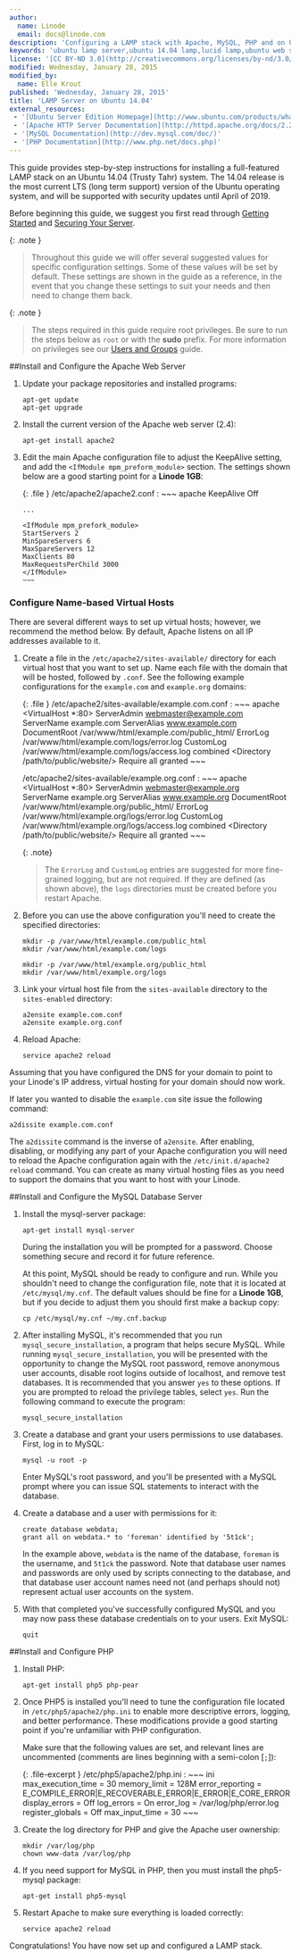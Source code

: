 ```yaml
---
author:
  name: Linode
  email: docs@linode.com
description: 'Configuring a LAMP stack with Apache, MySQL, PHP and on Ubuntu 14.04 (Trusty Tahr).'
keywords: 'ubuntu lamp server,ubuntu 14.04 lamp,lucid lamp,ubuntu web server,ubuntu lucid'
license: '[CC BY-ND 3.0](http://creativecommons.org/licenses/by-nd/3.0/us/)'
modified: Wednesday, January 28, 2015
modified_by:
  name: Elle Krout
published: 'Wednesday, January 28, 2015'
title: 'LAMP Server on Ubuntu 14.04'
external_resources:
 - '[Ubuntu Server Edition Homepage](http://www.ubuntu.com/products/whatisubuntu/serveredition)'
 - '[Apache HTTP Server Documentation](http://httpd.apache.org/docs/2.2/)'
 - '[MySQL Documentation](http://dev.mysql.com/doc/)'
 - '[PHP Documentation](http://www.php.net/docs.php)'
---
```


This guide provides step-by-step instructions for installing a full-featured LAMP stack on an Ubuntu 14.04 (Trusty Tahr) system. The 14.04 release is the most current LTS (long term support) version of the Ubuntu operating system, and will be supported with security updates until April of 2019.

Before beginning this guide, we suggest you first read through [Getting Started](/docs/getting-started) and [Securing Your Server](/docs/security/securing-your-server/).

 {: .note }
>
> Throughout this guide we will offer several suggested values for specific configuration settings. Some of these values will be set by default. These settings are shown in the guide as a reference, in the event that you change these settings to suit your needs and then need to change them back.

{: .note }
>The steps required in this guide require root privileges. Be sure to run the steps below as `root` or with the **sudo** prefix. For more information on privileges see our [Users and Groups](/docs/tools-reference/linux-users-and-groups) guide.

##Install and Configure the Apache Web Server

1.  Update your package repositories and installed programs:

        apt-get update
        apt-get upgrade

2.  Install the current version of the Apache web server (2.4):

        apt-get install apache2

3.  Edit the main Apache configuration file to adjust the KeepAlive setting, and add the `<IfModule mpm_preform_module>` section. The settings shown below are a good starting point for a **Linode 1GB**:

    {: .file }
    /etc/apache2/apache2.conf
    :   ~~~ apache
        KeepAlive Off

        ...

        <IfModule mpm_prefork_module>
        StartServers 2
        MinSpareServers 6
        MaxSpareServers 12
        MaxClients 80
        MaxRequestsPerChild 3000
        </IfModule>
        ~~~


### Configure Name-based Virtual Hosts

There are several different ways to set up virtual hosts; however, we recommend the method below. By default, Apache listens on all IP addresses available to it.

1.  Create a file in the `/etc/apache2/sites-available/` directory for each virtual host that you want to set up. Name each file with the domain that will be hosted, followed by `.conf`. See the following example configurations for the `example.com` and `example.org` domains:

    {: .file }
    /etc/apache2/sites-available/example.com.conf
    :   ~~~ apache
        <VirtualHost *:80> 
             ServerAdmin webmaster@example.com
             ServerName example.com
             ServerAlias www.example.com
             DocumentRoot /var/www/html/example.com/public_html/
             ErrorLog /var/www/html/example.com/logs/error.log 
             CustomLog /var/www/html/example.com/logs/access.log combined
             <Directory /path/to/public/website/>
                Require all granted
             </Directory>
        </VirtualHost>
        ~~~

    /etc/apache2/sites-available/example.org.conf
    :   ~~~ apache
        <VirtualHost *:80> 
             ServerAdmin webmaster@example.org     
             ServerName example.org
             ServerAlias www.example.org
             DocumentRoot /var/www/html/example.org/public_html/
             ErrorLog /var/www/html/example.org/logs/error.log 
             CustomLog /var/www/html/example.org/logs/access.log combined
             <Directory /path/to/public/website/>
                Require all granted
             </Directory>
        </VirtualHost>
        ~~~

    {: .note}
    >
    >The `ErrorLog` and `CustomLog` entries are suggested for more fine-grained logging, but are not required. If they are defined (as shown above), the `logs` directories must be created before you restart Apache.

2.  Before you can use the above configuration you'll need to create the specified directories:

        mkdir -p /var/www/html/example.com/public_html
        mkdir /var/www/html/example.com/logs

        mkdir -p /var/www/html/example.org/public_html
        mkdir /var/www/html/example.org/logs

3.  Link your virtual host file from the `sites-available` directory to the `sites-enabled` directory:

        a2ensite example.com.conf
        a2ensite example.org.conf
    
4.  Reload Apache:

        service apache2 reload

Assuming that you have configured the DNS for your domain to point to your Linode's IP address, virtual hosting for your domain should now work.

If later you wanted to disable the `example.com` site issue the following command:

    a2dissite example.com.conf

The `a2dissite` command is the inverse of `a2ensite`. After enabling, disabling, or modifying any part of your Apache configuration you will need to reload the Apache configuration again with the `/etc/init.d/apache2 reload` command. You can create as many virtual hosting files as you need to support the domains that you want to host with your Linode.

##Install and Configure the MySQL Database Server

1.  Install the mysql-server package:

        apt-get install mysql-server 

    During the installation you will be prompted for a password. Choose something secure and record it for future reference.

    At this point, MySQL should be ready to configure and run. While you shouldn't need to change the configuration file, note that it is located at `/etc/mysql/my.cnf`. The default values should be fine for a **Linode 1GB**, but if you decide to adjust them you should first make a backup copy:

        cp /etc/mysql/my.cnf ~/my.cnf.backup

2.  After installing MySQL, it's recommended that you run `mysql_secure_installation`, a program that helps secure MySQL. While running `mysql_secure_installation`, you will be presented with the opportunity to change the MySQL root password, remove anonymous user accounts, disable root logins outside of localhost, and remove test databases. It is recommended that you answer `yes` to these options. If you are prompted to reload the privilege tables, select `yes`. Run the following command to execute the program:

        mysql_secure_installation

3.  Create a database and grant your users permissions to use databases. First, log in to MySQL:

        mysql -u root -p 

    Enter MySQL's root password, and you'll be presented with a MySQL prompt where you can issue SQL statements to interact with the database.

4.  Create a database and a user with permissions for it:

        create database webdata; 
        grant all on webdata.* to 'foreman' identified by '5t1ck'; 

    In the example above, `webdata` is the name of the database, `foreman` is the username, and `5t1ck` the password. Note that database user names and passwords are only used by scripts connecting to the database, and that database user account names need not (and perhaps should not) represent actual user accounts on the system.

5.  With that completed you've successfully configured MySQL and you may now pass these database credentials on to your users. Exit MySQL:

        quit 

##Install and Configure PHP

1.  Install PHP:

        apt-get install php5 php-pear 

2.  Once PHP5 is installed you'll need to tune the configuration file located in `/etc/php5/apache2/php.ini` to enable more descriptive errors, logging, and better performance. These modifications provide a good starting point if you're unfamiliar with PHP configuration.

    Make sure that the following values are set, and relevant lines are uncommented (comments are lines beginning with a semi-colon [`;`]):

    {: .file-excerpt }
    /etc/php5/apache2/php.ini
    :   ~~~ ini
        max_execution_time = 30
        memory_limit = 128M
        error_reporting = E_COMPILE_ERROR|E_RECOVERABLE_ERROR|E_ERROR|E_CORE_ERROR
        display_errors = Off
        log_errors = On
        error_log = /var/log/php/error.log
        register_globals = Off
        max_input_time = 30
        ~~~

3.  Create the log directory for PHP and give the Apache user ownership:

        mkdir /var/log/php
        chown www-data /var/log/php

4.  If you need support for MySQL in PHP, then you must install the php5-mysql package:

        apt-get install php5-mysql

5.  Restart Apache to make sure everything is loaded correctly:

        service apache2 reload

Congratulations! You have now set up and configured a LAMP stack.



